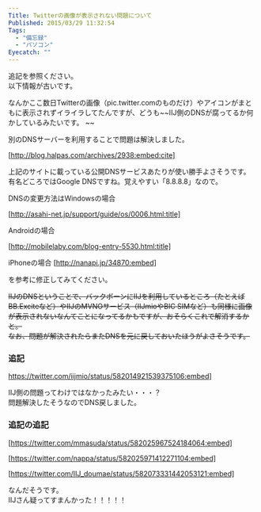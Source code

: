 ```yaml
---
Title: Twitterの画像が表示されない問題について
Published: 2015/03/29 11:32:54
Tags:
  - "備忘録"
  - "パソコン"
Eyecatch: ""
---
```

追記を参照ください。  
以下情報が古いです。  


なんかここ数日Twitterの画像（pic.twitter.comのものだけ）やアイコンがまともに表示されずイライラしてたんですが、どうも~~IIJ側のDNSが腐ってるか何かしているみたいです。 ~~

別のDNSサーバーを利用することで問題は解決しました。  


[http://blog.halpas.com/archives/2938:embed:cite]

上記のサイトに載っている公開DNSサービスあたりが使い勝手よさそうです。  
有名どころではGoogle DNSですね。覚えやすい「8.8.8.8」なので。　 

DNSの変更方法はWindowsの場合

[http://asahi-net.jp/support/guide/os/0006.html:title]

Androidの場合  

[http://mobilelaby.com/blog-entry-5530.html:title]

iPhoneの場合
[http://nanapi.jp/34870:embed]

を参考に修正してみてください。  

<s>IIJのDNSということで、バックボーンにIIJを利用しているところ（たとえばBB.Exciteなど）やIIJのMVNOサービス（IIJmioやBIC SIMなど）も同様に画像が表示されないなんてことになってるかもですが、おそらくこれで解消するかと。  
なお、問題が解決されたらまたDNSを元に戻しておいたほうがよさそうです。</s>  

### 追記
https://twitter.com/iijmio/status/582014921539375106:embed]

IIJ側の問題ってわけではなかったみたい・・・？  
問題解決したそうなのでDNS戻しました。

### 追記の追記  

[https://twitter.com/mmasuda/status/582025967524184064:embed]

[https://twitter.com/nappa/status/582025971412271104:embed]

[https://twitter.com/IIJ_doumae/status/582073331442053121:embed]


なんだそうです。  
IIJさん疑ってすまんかった！！！！！

